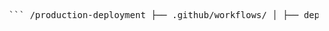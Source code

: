

<pre> ``` /production-deployment ├── .github/workflows/ │ ├── deploy.yml │ ├── integration.yml ├── k8s/ │ ├── deployment.yaml │ ├── service.yaml │ ├── ingress.yaml │ ├── configmap.yaml │ ├── secret.yaml │ ├── networkpolicy.yaml │ ├── hpa.yaml │ └── serviceaccount.yaml ├── .github/workflows/ # CI/CD pipeline │ └── deploy.yml ├── monitoring/ # Observability │ ├── prometheus.yml │ ├── alerts.yml │ └── grafana-dashboard.json ├── scripts/ # Automation │ ├── deploy.sh │ ├── health-check.sh │ └── rollback.sh ├── security/ # Security policies │ ├── pod-security.yaml │ └── rbac.yaml ├── terraform/ # Infrastructure as code (optional) ├── README.md # Deployment guide └── RUNBOOK.md # Operations manual ``` </pre>